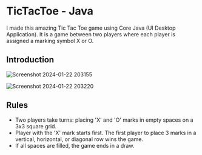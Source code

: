 
# TicTacToe - Java

I made this amazing Tic Tac Toe game using Core Java (UI Desktop Application). It is a game between two players where each player is assigned a marking symbol X or O.
## Introduction

![Screenshot 2024-01-22 203155](https://github.com/Pavan583/TicTacToe/assets/116935533/b8836fc7-97ef-42e9-baee-98c11b9cae22)

![Screenshot 2024-01-22 203220](https://github.com/Pavan583/TicTacToe/assets/116935533/e0cfe2ad-576e-432b-a228-e9b7335ce5af)





## Rules
* Two players take turns: placing 'X' and 'O' marks in empty spaces on a 3x3 square grid.
* Player with the 'X' mark starts first. The first player to place 3 marks in a vertical, horizontal, or diagonal row wins the game.
* If all spaces are filled, the game ends in a draw.
